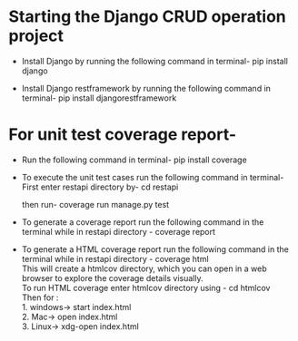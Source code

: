 # Starting the Django CRUD operation project
- Install Django by running the following command in terminal-
	pip install django 

- Install Django restframework by running the following command in 
   terminal-
	pip install djangorestframework 

# For unit test coverage report-
- Run the following command in terminal-
	pip install coverage 

- To execute the unit test cases run the following command in terminal-
	First enter restapi directory by- cd restapi

	then run-
	coverage run manage.py test

- To generate a coverage report run the following command in the terminal
   while in restapi directory - coverage report 

- <p>To generate a HTML coverage report run the following command in the terminal
   while in restapi directory - coverage html <br>
   This will create a htmlcov directory, which you can open in a web <br> 
   browser to explore the coverage details visually. <br>
   To run HTML coverage enter htmlcov directory using - cd htmlcov <br>
   Then for :<br>
  1. windows-> start index.html <br>
  2. Mac-> open index.html <br>
  3. Linux-> xdg-open index.html <br>
   </p>
